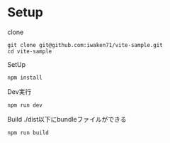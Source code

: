 # Setup

clone
``` 
git clone git@github.com:iwaken71/vite-sample.git
cd vite-sample
```

SetUp

```
npm install
```

Dev実行

```
npm run dev
```

Build
./dist以下にbundleファイルができる
```
npm run build
```
